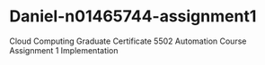 # Daniel-n01465744-assignment1
Cloud Computing Graduate Certificate 5502 Automation Course Assignment 1 Implementation
